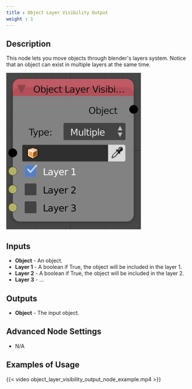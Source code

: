 ```yaml
---
title : Object Layer Visibility Output
weight : 1
---
```


## Description

This node lets you move objects through blender's layers system. Notice
that an object can exist in multiple layers at the same time.

![image](object_layer_visibility_output_node.png)

## Inputs

  - **Object** - An object.
  - **Layer 1** - A boolean if True, the object will be included in the
    layer 1.
  - **Layer 2** - A boolean if True, the object will be included in the
    layer 2.
  - **Layer 3** - ...

## Outputs

  - **Object** - The input object.

## Advanced Node Settings

  - N/A

## Examples of Usage

{{< video object_layer_visibility_output_node_example.mp4 >}}
